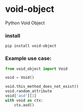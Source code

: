 # void-object
Python Void Object

### install
`pip install void-object`

### Example use case:

```python
from void_object import Void

void = Void()

void.this_method_does_not_exist()
void.random_attribute
void['asd'][1]
with void as ctx:
    ctx.asd()
```